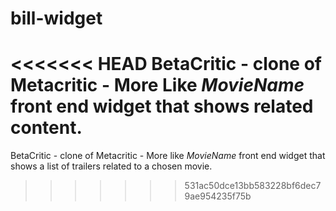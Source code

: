 # bill-widget
<<<<<<< HEAD
BetaCritic - clone of Metacritic - More Like *MovieName* front end widget that shows related content.
=======
BetaCritic - clone of Metacritic - More like *MovieName* front end widget that shows a list of trailers related to a chosen movie.
>>>>>>> 531ac50dce13bb583228bf6dec79ae954235f75b
